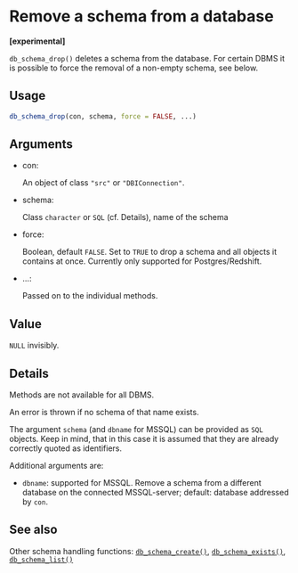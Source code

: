 # Remove a schema from a database

**\[experimental\]**

`db_schema_drop()` deletes a schema from the database. For certain DBMS
it is possible to force the removal of a non-empty schema, see below.

## Usage

``` r
db_schema_drop(con, schema, force = FALSE, ...)
```

## Arguments

- con:

  An object of class `"src"` or `"DBIConnection"`.

- schema:

  Class `character` or `SQL` (cf. Details), name of the schema

- force:

  Boolean, default `FALSE`. Set to `TRUE` to drop a schema and all
  objects it contains at once. Currently only supported for
  Postgres/Redshift.

- ...:

  Passed on to the individual methods.

## Value

`NULL` invisibly.

## Details

Methods are not available for all DBMS.

An error is thrown if no schema of that name exists.

The argument `schema` (and `dbname` for MSSQL) can be provided as `SQL`
objects. Keep in mind, that in this case it is assumed that they are
already correctly quoted as identifiers.

Additional arguments are:

- `dbname`: supported for MSSQL. Remove a schema from a different
  database on the connected MSSQL-server; default: database addressed by
  `con`.

## See also

Other schema handling functions:
[`db_schema_create()`](https://dm.cynkra.com/dev/reference/db_schema_create.md),
[`db_schema_exists()`](https://dm.cynkra.com/dev/reference/db_schema_exists.md),
[`db_schema_list()`](https://dm.cynkra.com/dev/reference/db_schema_list.md)
